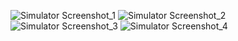 ![Simulator Screenshot_1](https://github.com/TURAB1/CombinedNewsAndweather-App-with-React-native/assets/37813456/0c7673bd-4e3e-4671-9c0c-fb522ee6bcbe)
![Simulator Screenshot_2](https://github.com/TURAB1/CombinedNewsAndweather-App-with-React-native/assets/37813456/04ad3713-3e6a-4f6a-b67c-525dc3b4798b)
![Simulator Screenshot_3](https://github.com/TURAB1/CombinedNewsAndweather-App-with-React-native/assets/37813456/652064e9-f846-40eb-9b0e-075da4d3edf3)
![Simulator Screenshot_4](https://github.com/TURAB1/CombinedNewsAndweather-App-with-React-native/assets/37813456/f042ad34-4cd0-41f4-91be-382de0ef3bf9)
